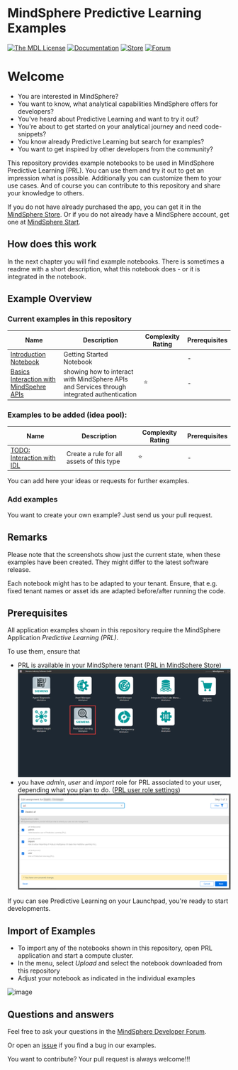 # MindSphere Predictive Learning Examples

[![The MDL License](https://img.shields.io/badge/license-MDL-009999.svg?style=flat)](./LICENSE.md)
[![Documentation](https://img.shields.io/badge/mindsphere-documentation-%23009999.svg)](https://documentation.mindsphere.io/resources/html/predictive-learning/en-US/Welcome.htm)
[![Store](https://img.shields.io/badge/mindsphere-store-%23009999)](http://mindsphere.io/store)
[![Forum](https://img.shields.io/badge/mindsphere-community-%23009999.svg)](https://community.plm.automation.siemens.com/t5/Developer-Space/bd-p/MindSphere-platform-forum)

# Welcome
* You are interested in MindSphere?
* You want to know, what analytical capabilities MindSphere offers for developers?
* You've heard about Predictive Learning and want to try it out?
* You're about to get started on your analytical journey and need code-snippets?
* You know already Predictive Learning but search for examples?
* You want to get inspired by other developers from the community?

This repository provides example notebooks to be used in MindSphere Predictive Learning (PRL). You can use them and try it out to get an impression what is possible. Additionally you can customize them to your use cases. And of course you can contribute to this repository and share your knowledge to others.

If you do not have already purchased the app, you can get it in the [MindSphere Store](https://www.dex.siemens.com/mindsphere/applications). Or if you do not already have a MindSphere account, get one at [MindSphere Start](https://www.mindsphere.io/start).

## How does this work

In the next chapter you will find example notebooks. There is sometimes a readme with a short description, what this notebook does - or it is integrated in the notebook.

## Example Overview

### Current examples in this repository

| Name | Description | Complexity Rating | Prerequisites |
| --- | --- | --- | --- |
| [Introduction Notebook](./00-introduction-notebook/IntroductionNotebook.ipynb) | Getting Started Notebook | | - |
| [Basics Interaction with MindSpehre APIs](./01-basic-api-interaction/basics-api-interaction.ipynb) | showing how to interact with MindSphere APIs and Services through integrated authentication | :star: | - |


### Examples to be added (idea pool):
| Name | Description | Complexity Rating | Prerequisites |
| --- | --- | --- | --- |
| [TODO: Interaction with IDL](./createRuleForAssetType/readme.md) | Create a rule for all assets of this type | :star: | - |

You can add here your ideas or requests for further examples.

### Add examples
You want to create your own example? Just send us your pull request.
## Remarks
Please note that the screenshots show just the current state, when these examples have been created. They might differ to the latest software release.

Each notebook might has to be adapted to your tenant. Ensure, that e.g. fixed tenant names or asset ids are adapted before/after running the code.

## Prerequisites
All application examples shown in this repository require the MindSphere Application *Predictive Learning (PRL)*. 

To use them, ensure that
- PRL is available in your MindSphere tenant ([PRL in MindSphere Store](https://www.dex.siemens.com/mindsphere/applications))
![image](./MindSphere_Launchpad_PRL.png)
- you have *admin*, *user* and *import* role for PRL associated to your user, depending what you plan to do. ([PRL user role settings](https://documentation.mindsphere.io/resources/html/predictive-learning))
![image](./PRL_roles.png)

If you can see Predictive Learning on your Launchpad, you're ready to start developments. 

## Import of Examples

- To import any of the notebooks shown in this repository, open PRL application and start a compute cluster. 
- In the menu, select *Upload* and select the notebook downloaded from this repository
- Adjust your notebook as indicated in the individual examples

![image](./How_To_Import.gif)

## Questions and answers
Feel free to ask your questions in the [MindSphere Developer Forum](https://community.sw.siemens.com/s/topic/0TO4O000000MihsWAC).

Or open an [issue](https://github.com/mindsphere/PredictiveLearning-examples/issues) if you find a bug in our examples.

You want to contribute? Your pull request is always welcome!!!